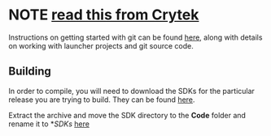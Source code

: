 # NOTE [read this from Crytek](https://github.com/CRYTEK/CRYENGINE_ReadMe)
Instructions on getting started with git can be found [here](http://docs.cryengine.com/display/CEPROG/Getting+Started+with+git), along with details on working with launcher projects and git source code.

## Building

In order to compile, you will need to download the SDKs for the particular release you are trying to build. They can be found [here](https://github.com/CRYTEK-CRYENGINE/CRYENGINE/releases).

Extract the archive and move the SDK directory to the **Code** folder and rename it to **SDKs* [here](http://docs.cryengine.com/display/CEPROG/Getting+Started+with+WAF)
